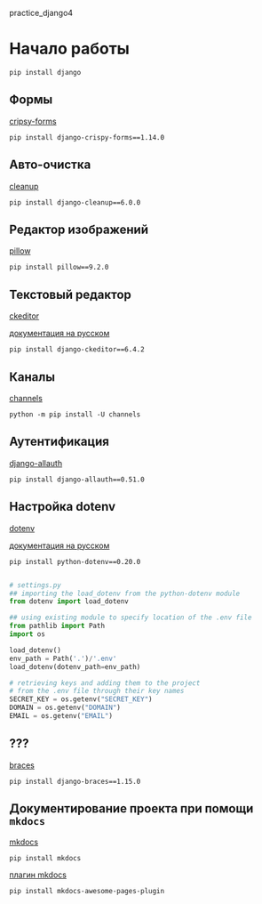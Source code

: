 practice_django4

# Начало работы

`pip install django`

## Формы

[cripsy-forms](https://django-crispy-forms.readthedocs.io/en/latest/install.html)

`pip install django-crispy-forms==1.14.0`

## Авто-очистка
[cleanup](https://github.com/un1t/django-cleanup)

`pip install django-cleanup==6.0.0`

## Редактор изображений

[pillow](https://pypi.org/project/Pillow/)

`pip install pillow==9.2.0`

## Текстовый редактор

[ckeditor](https://pypi.org/project/django-ckeditor/)

[документация на русском](https://russianblogs.com/article/5550650974/)

`pip install django-ckeditor==6.4.2`

## Каналы

[channels](https://channels.readthedocs.io/en/stable/)

`python -m pip install -U channels`

## Аутентификация

[django-allauth](https://django-allauth.readthedocs.io/en/latest/installation.html)

`pip install django-allauth==0.51.0`

## Настройка dotenv

[dotenv](https://pypi.org/project/python-dotenv/)

[документация на русском](https://pythobyte.com/python-dotenv-module-90588/)

`pip install python-dotenv==0.20.0`

```python

# settings.py
## importing the load_dotenv from the python-dotenv module
from dotenv import load_dotenv

## using existing module to specify location of the .env file
from pathlib import Path
import os

load_dotenv()
env_path = Path('.')/'.env'
load_dotenv(dotenv_path=env_path)

# retrieving keys and adding them to the project
# from the .env file through their key names
SECRET_KEY = os.getenv("SECRET_KEY")
DOMAIN = os.getenv("DOMAIN")
EMAIL = os.getenv("EMAIL")
```


## ???

[braces](https://django-braces.readthedocs.io/en/latest/)

`pip install django-braces==1.15.0`

## Документирование проекта при помощи `mkdocs`

[mkdocs](https://www.mkdocs.org/)

`pip install mkdocs`

[плагин mkdocs](https://github.com/lukasgeiter/mkdocs-awesome-pages-plugin)

`pip install mkdocs-awesome-pages-plugin`